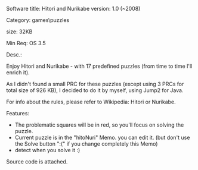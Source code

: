 Software title: Hitori and Nurikabe
version: 1.0 (~2008)

Category: games\puzzles

size: 32KB

Min Req: OS 3.5

Desc.: 

Enjoy Hitori and Nurikabe - with 17 predefined puzzles (from time to time I'll enrich it). 

As I didn't found a small PRC for these puzzles (except using 3 PRCs for total size of 926 KB), I decided to do it by myself, using Jump2 for Java.

For info about the rules, please refer to Wikipedia: Hitori or Nurikabe.

Features:

- The problematic squares will be in red, so you'll focus on solving the puzzle.
- Current puzzle is in the "hitoNuri" Memo. you can edit it.
  (but don't use the Solve button ":(" if you change completely this Memo)
- detect when you solve it :)

Source code is attached.
